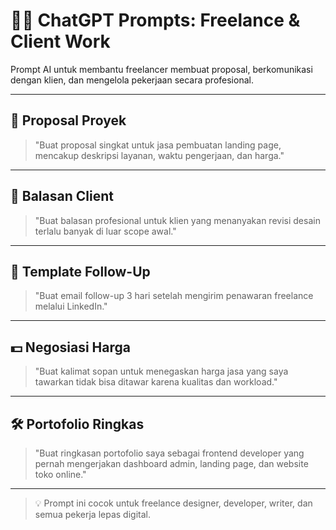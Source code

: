# 🧑‍💼 ChatGPT Prompts: Freelance & Client Work

Prompt AI untuk membantu freelancer membuat proposal, berkomunikasi dengan klien, dan mengelola pekerjaan secara profesional.

---

## 📝 Proposal Proyek

> "Buat proposal singkat untuk jasa pembuatan landing page, mencakup deskripsi layanan, waktu pengerjaan, dan harga."

---

## 📩 Balasan Client

> "Buat balasan profesional untuk klien yang menanyakan revisi desain terlalu banyak di luar scope awal."

---

## 💬 Template Follow-Up

> "Buat email follow-up 3 hari setelah mengirim penawaran freelance melalui LinkedIn."

---

## 💵 Negosiasi Harga

> "Buat kalimat sopan untuk menegaskan harga jasa yang saya tawarkan tidak bisa ditawar karena kualitas dan workload."

---

## 🛠️ Portofolio Ringkas

> "Buat ringkasan portofolio saya sebagai frontend developer yang pernah mengerjakan dashboard admin, landing page, dan website toko online."

---

> 💡 Prompt ini cocok untuk freelance designer, developer, writer, dan semua pekerja lepas digital.

